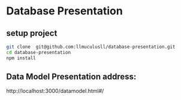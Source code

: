 # Database Presentation

## setup project 
```bash
git clone  git@github.com:llmuculusll/database-presentation.git
cd database-presentation
npm install
```

## Data Model Presentation address:
http://localhost:3000/datamodel.html#/
